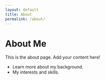 ```yaml
---
layout: default
title: About
permalink: /about/
---
```


# About Me

This is the about page. Add your content here!

*   Learn more about my background.
*   My interests and skills.